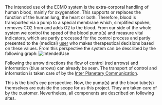 The intended use of the ECMO system is the extra-corporal handling of human blood, mainly for oxygenation. This supports or replaces the function of the human lung, the heart or both. Therefore, blood is transported via a pump to a special membrane which, simplified spoken, removes CO2 from and adds O2 to the blood. From our side of the whole system we control the speed of the blood pump(s) and measure vital indicators, which are partly processed for the control process and partly presented to the (medical) [user](../Roles/User.md) who makes therapeutical decisions based on these values. From this perspective the system can be described by the following graph:
![IntendedUse](../Diagrams/rendered/IntendedUse.svg)

Following the arrow directions the flow of control (red arrows) and information (blue arrows) can already be seen. The transport of control and information is taken care of by the [Inter Planetary Communication](../skeleton_md/InterPlanetaryCommunication/InterPlanetaryCommunication.md).

This is the bird's eye perspective. Now, the pump(s) and the blood tube(s) themselves are outside the scope for us this project. They are taken care of by the customer. Nevertheless, all components are described on following sites.

